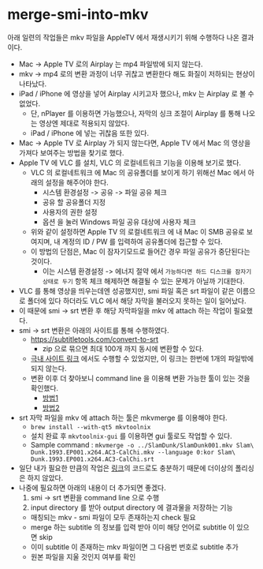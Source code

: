 # merge-smi-into-mkv

아래 일련의 작업들은 mkv 파일을 AppleTV 에서 재생시키기 위해 수행하다 나온 결과이다.  

* Mac -> Apple TV 로의 Airplay 는 mp4 파일밖에 되지 않는다.
* mkv -> mp4 로의 변환 과정이 너무 귀찮고 변환한다 해도 화질이 저하되는 현상이 나타났다.
* iPad / iPhone 에 영상을 넣어 Airplay 시키고자 했으나, mkv 는 Airplay 로 볼 수 없었다.
  * 단, nPlayer 를 이용하면 가능했으나, 자막의 싱크 조절이 Airplay 를 통해 나오는 영상엔 제대로 적용되지 않았다.
  * iPad / iPhone 에 넣는 귀찮음 또한 있다.
* Mac -> Apple TV 로 Airplay 가 되지 않는다면, Apple TV 에서 Mac 의 영상을 가져다 보여주는 방법을 찾기로 했다.
* Apple TV 에 VLC 를 설치, VLC 의 로컬네트워크 기능을 이용해 보기로 했다.
  * VLC 의 로컬네트워크 에 Mac 의 공유폴더를 보이게 하기 위해선 Mac 에서 아래의 설정을 해주어야 한다.
    * 시스템 환경설정 -> 공유 -> 파일 공유 체크
    * 공유 할 공유폴더 지정
    * 사용자의 권한 설정
    * 옵션 을 눌러 Windows 파일 공유 대상에 사용자 체크
  * 위와 같이 설정하면 Apple TV 의 로컬네트워크 에 내 Mac 이 SMB 공유로 보여지며, 내 계정의 ID / PW 를 입력하여 공유폴더에 접근할 수 있다.
  * 이 방법의 단점은, Mac 이 잠자기모드로 들어간 경우 파일 공유가 중단된다는 것이다.
    * 이는 시스템 환경설정 -> 에너지 절약 에서 `가능하다면 하드 디스크를 잠자기 상태로 두기` 항목 체크 해제하면 해결될 수 있는 문제가 아닐까 기대한다.
* VLC 를 통해 영상을 띄우는데엔 성공했지만, smi 파일 혹은 srt 파일이 같은 이름으로 폴더에 있다 하더라도 VLC 에서 해당 자막을 불러오지 못하는 일이 일어났다.
* 이 때문에 smi -> srt 변환 후 해당 자막파일을 mkv 에 attach 하는 작업이 필요했다.
* smi -> srt 변환은 아래의 사이트를 통해 수행하였다.
  * https://subtitletools.com/convert-to-srt
    * zip 으로 묶으면 최대 100개 까지 동시에 변환할 수 있다.
  * [극내 사이트 링크](http://smisrt.com/) 에서도 수행할 수 있었지만, 이 링크는 한번에 1개의 파일밖에 되지 않는다.
  * 변환 이후 더 찾아보니 command line 을 이용해 변환 가능한 툴이 있는 것을 확인했다.
    * [방법1](https://github.com/ewoo/smi-to-srt)
    * [방법2](https://superuser.com/questions/117929/open-source-command-line-subtitle-converter)
* srt 자막 파일을 mkv 에 attach 하는 툴은 mkvmerge 를 이용해야 한다.
  * `brew install --with-qt5 mkvtoolnix`
  * 설치 완료 후 `mkvtoolnix-gui` 를 이용하면 gui 툴로도 작업할 수 있다.
  * Sample command : `mkvmerge -o ../SlamDunk/SlamDunk001.mkv Slam\ Dunk.1993.EP001.x264.AC3-CalChi.mkv --language 0:kor Slam\ Dunk.1993.EP001.x264.AC3-CalChi.srt`
* 일단 내가 필요한 만큼의 작업은 [링크](https://github.com/kanziw/merge-smi-into-mkv/blob/c2a1b2c397e20beebb2961286d006f1091a69d8c/index.js)의 코드로도 충분하기 때문에 더이상의 폴리싱은 하지 않았다.
* 나중에 필요하면 아래의 내용이 더 추가되면 좋겠다.
  1. smi -> srt 변환을 command line 으로 수행
  2. input directory 를 받아 output directory 에 결과물을 저장하는 기능
    * 매칭되는 mkv - smi 파일이 모두 존재하는지 check 필요
    * merge 하는 subtitle 의 정보를 입력 받아 이미 해당 언어로 subtitle 이 있으면 skip
    * 이미 subtitle 이 존재하는 mkv 파일이면 그 다음번 번호로 subtitle 추가
    * 원본 파일을 지울 것인지 여부를 확인

